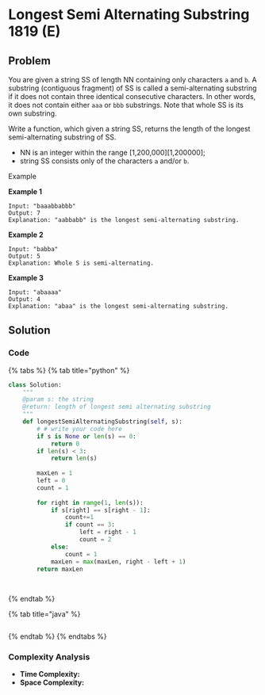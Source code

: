 # Longest Semi Alternating Substring 1819 \(E\)

## Problem

You are given a string SS of length NN containing only characters `a` and `b`. A substring \(contiguous fragment\) of SS is called a semi-alternating substring if it does not contain three identical consecutive characters. In other words, it does not contain either `aaa` or `bbb` substrings. Note that whole SS is its own substring.

Write a function, which given a string SS, returns the length of the longest semi-alternating substring of SS.

* NN is an integer within the range \[1,200\,000\]\[1,200000\];
* string SS consists only of the characters `a` and/or `b`.

Example

**Example 1**

```text
Input: "baaabbabbb"
Output: 7
Explanation: "aabbabb" is the longest semi-alternating substring.
```

**Example 2**

```text
Input: "babba"
Output: 5
Explanation: Whole S is semi-alternating.
```

**Example 3**

```text
Input: "abaaaa"
Output: 4
Explanation: "abaa" is the longest semi-alternating substring.
```

## Solution 

### Code

{% tabs %}
{% tab title="python" %}
```python
class Solution:
    """
    @param s: the string
    @return: length of longest semi alternating substring
    """
    def longestSemiAlternatingSubstring(self, s):
        # # write your code here
        if s is None or len(s) == 0:
            return 0
        if len(s) < 3:
            return len(s)
        
        maxLen = 1
        left = 0
        count = 1
        
        for right in range(1, len(s)):
            if s[right] == s[right - 1]:
                count+=1
                if count == 3:
                    left = right - 1
                    count = 2
            else: 
                count = 1
            maxLen = max(maxLen, right - left + 1)
        return maxLen
        
    
```
{% endtab %}

{% tab title="java" %}
```

```
{% endtab %}
{% endtabs %}

### Complexity Analysis

* **Time Complexity:**
* **Space Complexity:**

